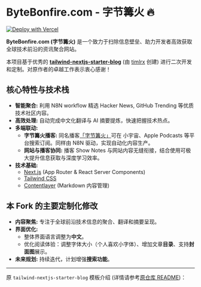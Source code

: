 # ByteBonfire.com - 字节篝火 🔥

[![Deploy with Vercel](https://vercel.com/button)](https://vercel.com/new/git/external?repository-url=https://github.com/gococonut/blog)

**ByteBonfire.com (字节篝火)** 是一个致力于扫除信息壁垒、助力开发者高效获取全球技术前沿的资讯聚合网站。

本项目基于优秀的 [**tailwind-nextjs-starter-blog**](https://github.com/timlrx/tailwind-nextjs-starter-blog) (由 [timlrx](https://github.com/timlrx) 创建) 进行二次开发和定制。对原作者的卓越工作表示衷心感谢！

## 核心特性与技术栈

- **智能聚合:** 利用 N8N workflow 精选 Hacker News, GitHub Trending 等优质技术社区内容。
- **高效处理:** 自动完成中文化翻译与 AI 摘要提炼，快速把握技术热点。
- **多端联动:**
  - **字节篝火播客:** 同名播客[「字节篝火」](https://bytebonfire.podcast.xyz)可在 小宇宙、Apple Podcasts 等平台搜索订阅。同样由 N8N 驱动，实现自动化内容生产。
  - **网站与播客协同:** 播客 Show Notes 与网站内容无缝衔接，结合使用可极大提升信息获取与深度学习效率。
- **技术基础:**
  - [Next.js](https://nextjs.org/) (App Router & React Server Components)
  - [Tailwind CSS](https://tailwindcss.com/)
  - [Contentlayer](https://www.contentlayer.dev/) (Markdown 内容管理)

## 本 Fork 的主要定制化修改

- **内容聚焦:** 专注于全球前沿技术信息的聚合、翻译和摘要呈现。
- **界面优化:**
  - 整体界面语言调整为**中文**。
  - 优化阅读体验：调整字体大小（个人喜欢小字体）、增加文章**目录**、支持**封面图**展示。
- **未来规划:** 持续迭代，计划增强**搜索功能**。

---

原 `tailwind-nextjs-starter-blog` 模板介绍 (详情请参考[原仓库 README](https://github.com/timlrx/tailwind-nextjs-starter-blog#readme))：
